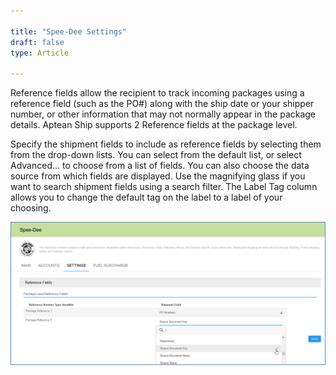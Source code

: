 ```yaml
---

title: "Spee-Dee Settings"
draft: false
type: Article

---
```


Reference fields allow the recipient to track incoming packages using a reference field (such as the PO#) along with the ship date or your shipper number, or other information that may not normally appear in the package details. Aptean Ship supports 2 Reference fields at the package level.

Specify the shipment fields to include as reference fields by selecting them from the drop-down lists. You can select from the default list, or select Advanced... to choose from a list of fields. You can also choose the data source from which fields are displayed. Use the magnifying glass if you want to search shipment fields using a search filter. The Label Tag column allows you to change the default tag on the label to a label of your choosing.

![](assets/images/speedee5.png)


